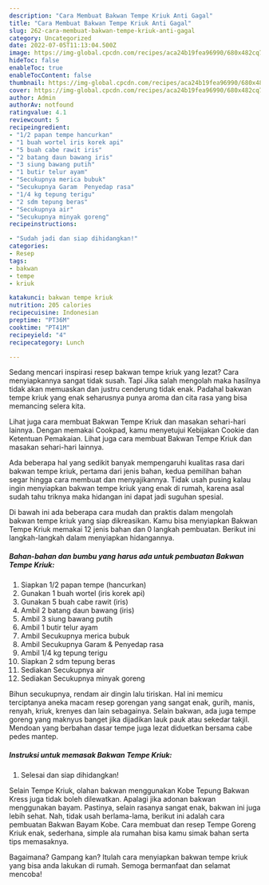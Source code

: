 ```yaml
---
description: "Cara Membuat Bakwan Tempe Kriuk Anti Gagal"
title: "Cara Membuat Bakwan Tempe Kriuk Anti Gagal"
slug: 262-cara-membuat-bakwan-tempe-kriuk-anti-gagal
category: Uncategorized
date: 2022-07-05T11:13:04.500Z
image: https://img-global.cpcdn.com/recipes/aca24b19fea96990/680x482cq70/bakwan-tempe-kriuk-foto-resep-utama.jpg
hideToc: false
enableToc: true
enableTocContent: false
thumbnail: https://img-global.cpcdn.com/recipes/aca24b19fea96990/680x482cq70/bakwan-tempe-kriuk-foto-resep-utama.jpg
cover: https://img-global.cpcdn.com/recipes/aca24b19fea96990/680x482cq70/bakwan-tempe-kriuk-foto-resep-utama.jpg
author: Admin
authorAv: notfound
ratingvalue: 4.1
reviewcount: 5
recipeingredient:
- "1/2 papan tempe hancurkan"
- "1 buah wortel iris korek api"
- "5 buah cabe rawit iris"
- "2 batang daun bawang iris"
- "3 siung bawang putih"
- "1 butir telur ayam"
- "Secukupnya merica bubuk"
- "Secukupnya Garam  Penyedap rasa"
- "1/4 kg tepung terigu"
- "2 sdm tepung beras"
- "Secukupnya air"
- "Secukupnya minyak goreng"
recipeinstructions:

- "Sudah jadi dan siap dihidangkan!"
categories:
- Resep
tags:
- bakwan
- tempe
- kriuk

katakunci: bakwan tempe kriuk 
nutrition: 205 calories
recipecuisine: Indonesian
preptime: "PT36M"
cooktime: "PT41M"
recipeyield: "4"
recipecategory: Lunch

---
```



Sedang mencari inspirasi resep bakwan tempe kriuk yang lezat? Cara menyiapkannya sangat tidak susah. Tapi Jika salah mengolah maka hasilnya tidak akan memuaskan dan justru cenderung tidak enak. Padahal bakwan tempe kriuk yang enak seharusnya punya aroma dan cita rasa yang bisa memancing selera kita.


Lihat juga cara membuat Bakwan Tempe Kriuk dan masakan sehari-hari lainnya. Dengan memakai Cookpad, kamu menyetujui Kebijakan Cookie dan Ketentuan Pemakaian. Lihat juga cara membuat Bakwan Tempe Kriuk dan masakan sehari-hari lainnya.

Ada beberapa hal yang sedikit banyak mempengaruhi kualitas rasa dari bakwan tempe kriuk, pertama dari jenis bahan, kedua pemilihan bahan segar hingga cara membuat dan menyajikannya. Tidak usah pusing kalau ingin menyiapkan bakwan tempe kriuk yang enak di rumah, karena asal sudah tahu triknya maka hidangan ini dapat jadi suguhan spesial.


Di bawah ini ada beberapa cara mudah dan praktis dalam mengolah bakwan tempe kriuk yang siap dikreasikan. Kamu bisa menyiapkan Bakwan Tempe Kriuk memakai 12 jenis bahan dan 0 langkah pembuatan. Berikut ini langkah-langkah dalam menyiapkan hidangannya.

<!--inarticleads1-->

##### Bahan-bahan dan bumbu yang harus ada untuk pembuatan Bakwan Tempe Kriuk:

1. Siapkan 1/2 papan tempe (hancurkan)
1. Gunakan 1 buah wortel (iris korek api)
1. Gunakan 5 buah cabe rawit (iris)
1. Ambil 2 batang daun bawang (iris)
1. Ambil 3 siung bawang putih
1. Ambil 1 butir telur ayam
1. Ambil Secukupnya merica bubuk
1. Ambil Secukupnya Garam &amp; Penyedap rasa
1. Ambil 1/4 kg tepung terigu
1. Siapkan 2 sdm tepung beras
1. Sediakan Secukupnya air
1. Sediakan Secukupnya minyak goreng


Bihun secukupnya, rendam air dingin lalu tiriskan. Hal ini memicu terciptanya aneka macam resep gorengan yang sangat enak, gurih, manis, renyah, kriuk, krenyes dan lain sebagainya. Selain bakwan, ada juga tempe goreng yang maknyus banget jika dijadikan lauk pauk atau sekedar takjil. Mendoan yang berbahan dasar tempe juga lezat diduetkan bersama cabe pedes mantep. 

<!--inarticleads2-->

##### Instruksi untuk memasak Bakwan Tempe Kriuk:


1. Selesai dan siap dihidangkan!

Selain Tempe Kriuk, olahan bakwan menggunakan Kobe Tepung Bakwan Kress juga tidak boleh dilewatkan. Apalagi jika adonan bakwan menggunakan bayam. Pastinya, selain rasanya sangat enak, bakwan ini juga lebih sehat. Nah, tidak usah berlama-lama, berikut ini adalah cara pembuatan Bakwan Bayam Kobe. Cara membuat dan resep Tempe Goreng Kriuk enak, sederhana, simple ala rumahan bisa kamu simak bahan serta tips memasaknya. 

Bagaimana? Gampang kan? Itulah cara menyiapkan bakwan tempe kriuk yang bisa anda lakukan di rumah. Semoga bermanfaat dan selamat mencoba!
